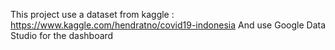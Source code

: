 This project use a dataset from kaggle : https://www.kaggle.com/hendratno/covid19-indonesia
And use Google Data Studio for the dashboard
